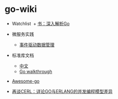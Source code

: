 # go-wiki

- Watchlist
  + [书：深入解析Go](https://www.gitbook.com/book/tiancaiamao/go-internals/details)

- 微服务实践
  + [事件驱动数据管理](/microservice/data-driven-management)
  
- 标准库文档
  + [中文](http://blog.huangz.me/2017/go-stdlib-container-list.html)
  + [Go walkthrough](https://medium.com/go-walkthrough)
  
- [Awesome-go](https://github.com/avelino/awesome-go)

- [再谈CERL：详论GO与ERLANG的并发编程模型差异](http://blog.qiniu.com/archives/1059)
